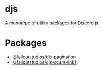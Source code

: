 # djs

A monorepo of utility packages for Discord.js

# Packages
- [@falloutstudios/djs-pagination](./packages/scam-links/README.md)
- [@falloutstudios/djs-scam-links](./packages/scam-links/README.md)
